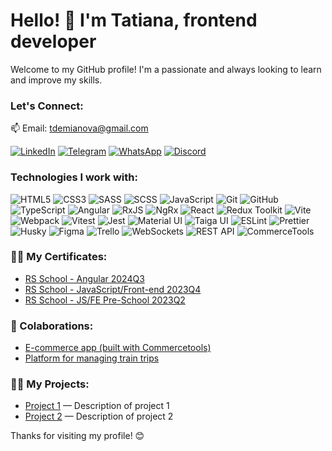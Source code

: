 # Hello! 👋 I'm Tatiana, frontend developer

Welcome to my GitHub profile! I'm a passionate and always looking to learn and improve my skills.

### Let's Connect:

📫 Email: [tdemianova@gmail.com](mailto:tdemianova@gmail.com)

[![LinkedIn](https://img.shields.io/badge/-LinkedIn-0A66C2?style=for-the-badge&logo=linkedin&logoColor=white)](https://www.linkedin.com/in/tatiana-demianova-67a770184)
[![Telegram](https://img.shields.io/badge/-Telegram-2CA5E0?style=for-the-badge&logo=telegram&logoColor=white)](https://t.me/tatidem)
[![WhatsApp](https://img.shields.io/badge/-WhatsApp-25D366?style=for-the-badge&logo=whatsapp&logoColor=white)](https://wa.me/79062482217)
[![Discord](https://img.shields.io/badge/-Discord-5865F2?style=for-the-badge&logo=discord&logoColor=white)](https://discordapp.com/users/tatidem)


### Technologies I work with:

![HTML5](https://img.shields.io/badge/-HTML5-E34F26?style=for-the-badge&logo=html5&logoColor=white)
![CSS3](https://img.shields.io/badge/-CSS3-1572B6?style=for-the-badge&logo=css3)
![SASS](https://img.shields.io/badge/-SASS-CC6699?style=for-the-badge&logo=sass&logoColor=white)
![SCSS](https://img.shields.io/badge/-SCSS-CC6699?style=for-the-badge&logo=sass&logoColor=white)
![JavaScript](https://img.shields.io/badge/-JavaScript-F7DF1E?style=for-the-badge&logo=javascript&logoColor=black)
![Git](https://img.shields.io/badge/-Git-F05032?style=for-the-badge&logo=git&logoColor=white)
![GitHub](https://img.shields.io/badge/-GitHub-181717?style=for-the-badge&logo=github)
![TypeScript](https://img.shields.io/badge/-TypeScript-007ACC?style=for-the-badge&logo=typescript&logoColor=white)
![Angular](https://img.shields.io/badge/-Angular-DD0031?style=for-the-badge&logo=angular&logoColor=white)
![RxJS](https://img.shields.io/badge/-RxJS-B7178C?style=for-the-badge&logo=reactivex&logoColor=white)
![NgRx](https://img.shields.io/badge/-NgRx-DD0031?style=for-the-badge&logo=ngrx&logoColor=white)
![React](https://img.shields.io/badge/-React-61DAFB?style=for-the-badge&logo=react&logoColor=black)
![Redux Toolkit](https://img.shields.io/badge/-Redux--Toolkit-764ABC?style=for-the-badge&logo=redux&logoColor=white)
![Vite](https://img.shields.io/badge/-Vite-646CFF?style=for-the-badge&logo=vite&logoColor=white)
![Webpack](https://img.shields.io/badge/-Webpack-8DD6F9?style=for-the-badge&logo=webpack&logoColor=black)
![Vitest](https://img.shields.io/badge/-Vitest-6E9F18?style=for-the-badge&logo=vitest&logoColor=white)
![Jest](https://img.shields.io/badge/-Jest-C21325?style=for-the-badge&logo=jest&logoColor=white)
![Material UI](https://img.shields.io/badge/-Material--UI-0081CB?style=for-the-badge&logo=mui&logoColor=white)
![Taiga UI](https://img.shields.io/badge/-Taiga--UI-49A9DF?style=for-the-badge&logo=taiga-ui&logoColor=white)
![ESLint](https://img.shields.io/badge/-ESLint-4B32C3?style=for-the-badge&logo=eslint&logoColor=white)
![Prettier](https://img.shields.io/badge/-Prettier-F7B93E?style=for-the-badge&logo=prettier&logoColor=black)
![Husky](https://img.shields.io/badge/-Husky-29A0DA?style=for-the-badge&logo=github&logoColor=white)
![Figma](https://img.shields.io/badge/-Figma-F24E1E?style=for-the-badge&logo=figma&logoColor=white)
![Trello](https://img.shields.io/badge/-Trello-0079BF?style=for-the-badge&logo=trello&logoColor=white)
![WebSockets](https://img.shields.io/badge/-WebSockets-010101?style=for-the-badge&logo=websockets&logoColor=white)
![REST API](https://img.shields.io/badge/-REST--API-0082C9?style=for-the-badge&logo=rest&logoColor=white)
![CommerceTools](https://img.shields.io/badge/-CommerceTools-048DDE?style=for-the-badge&logo=commercetools&logoColor=white)


### 👩‍🎓 My Certificates:

- [RS School - Angular 2024Q3](https://app.rs.school/certificate/zgbt01pr)
- [RS School - JavaScript/Front-end 2023Q4](https://app.rs.school/certificate/gxipsqe8)
- [RS School - JS/FE Pre-School 2023Q2](https://app.rs.school/certificate/1eytkzs6)

### 🤝 Colaborations:
- [E-commerce app (built with Commercetools)](https://web-wizards-store.netlify.app/)
- [Platform for managing train trips](https://a-a-a-train.netlify.app/)

### 👩‍💻 My Projects:

- [Project 1](https://github.com/tatidem/project1) — Description of project 1
- [Project 2](https://github.com/tatidem/project2) — Description of project 2



Thanks for visiting my profile! 😊

